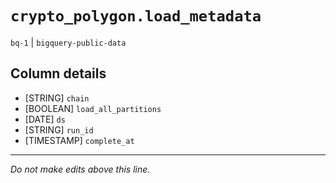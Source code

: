 # `crypto_polygon.load_metadata`
`bq-1` | `bigquery-public-data`

## Column details
* [STRING]    `chain`
* [BOOLEAN]   `load_all_partitions`
* [DATE]      `ds`
* [STRING]    `run_id`
* [TIMESTAMP] `complete_at`

-------------------------------------------------------------------------------
*Do not make edits above this line.*
